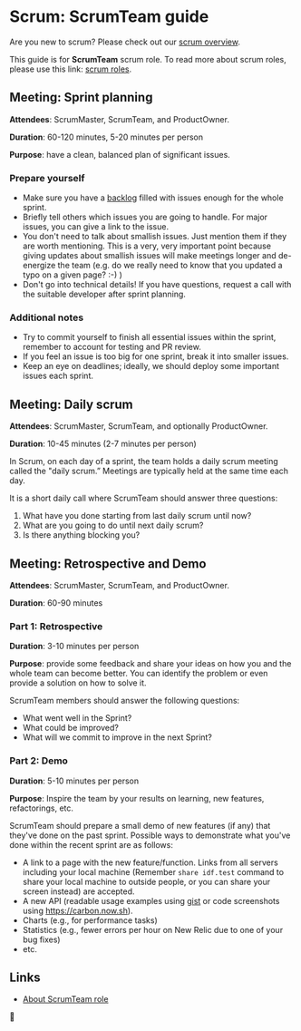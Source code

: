 Scrum: ScrumTeam guide
======================

Are you new to scrum? Please check out our [scrum overview](overview.md). 

This guide is for **ScrumTeam** scrum role. To read more about scrum roles, please use this link: [scrum roles](overview.md#scrum-roles).


## Meeting: Sprint planning
**Attendees**: ScrumMaster, ScrumTeam, and ProductOwner.

**Duration**: 60-120 minutes, 5-20 minutes per person

**Purpose**: have a clean, balanced plan of significant issues.

### Prepare yourself
- Make sure you have a [backlog](backlog.md) filled with issues enough for the whole sprint.
- Briefly tell others which issues you are going to handle. For major issues, you can give a link to the issue.
- You don't need to talk about smallish issues. Just mention them if they are worth mentioning. This is a very, very important point because giving updates about smallish issues will make meetings longer and de-energize the team (e.g. do we really need to know that you updated a typo on a given page? :-) )
- Don't go into technical details! If you have questions, request a call with the suitable developer after sprint planning.

### Additional notes

- Try to commit yourself to finish all essential issues within the sprint, remember to account for testing and PR review.
- If you feel an issue is too big for one sprint, break it into smaller issues.
- Keep an eye on deadlines; ideally, we should deploy some important issues each sprint.


## Meeting: Daily scrum
**Attendees**: ScrumMaster, ScrumTeam, and optionally ProductOwner.

**Duration**: 10-45 minutes (2-7 minutes per person)

In Scrum, on each day of a sprint, the team holds a daily scrum meeting called the "daily scrum.”
Meetings are typically held at the same time each day.

 It is a short daily call where ScrumTeam should answer three questions:
 1. What have you done starting from last daily scrum until now?
 1. What are you going to do until next daily scrum?
 1. Is there anything blocking you?


## Meeting: Retrospective and Demo
**Attendees**: ScrumMaster, ScrumTeam, and ProductOwner.

**Duration**: 60-90 minutes

### Part 1: Retrospective
**Duration**: 3-10 minutes per person

**Purpose**: provide some feedback and share your ideas on how you
and the whole team can become better.
You can identify the problem or even provide a solution on how to solve it.

ScrumTeam members should answer the following questions:
 - What went well in the Sprint?
 - What could be improved?
 - What will we commit to improve in the next Sprint?



### Part 2: Demo
**Duration**: 5-10 minutes per person

**Purpose**: Inspire the team by your results on learning, new features, refactorings, etc.

ScrumTeam should prepare a small demo of new features (if any) that they've done on the past sprint. Possible ways to demonstrate what you've done within the recent sprint are as follows:

 - A link to a page with the new feature/function. Links from all servers including your local machine (Remember `share idf.test` command to share your local machine to outside people, or you can share your screen instead) are accepted.
 - A new API (readable usage examples using [gist](https://gist.github.com/) or code screenshots using https://carbon.now.sh).
 - Charts (e.g., for performance tasks)
 - Statistics (e.g., fewer errors per hour on New Relic due to one of your bug fixes)
 - etc.



## Links
 - [About ScrumTeam role](https://www.mountaingoatsoftware.com/agile/scrum/roles/team)


🦄
